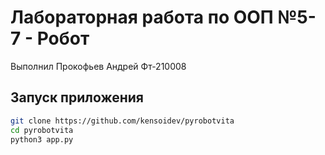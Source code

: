 # Лабораторная работа по ООП №5-7 - Робот

Выполнил Прокофьев Андрей Фт-210008

## Запуск приложения

```bash
git clone https://github.com/kensoidev/pyrobotvita
cd pyrobotvita
python3 app.py
```

